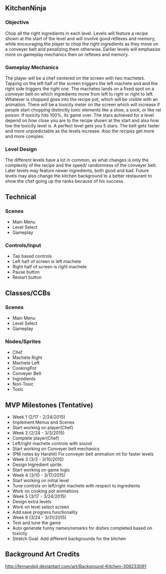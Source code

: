 ## KitchenNinja
### Objective
Chop all the right ingredients in each level. Levels will feature a recipe shown at the start of the level and will involve good reflexes and memory, while encouraging the player to chop the right ingredients as they move on a conveyer belt and penalizing them otherwise. Earlier levels will emphasize more on gameplay mechanics then on reflexes and memory.


### Gameplay Mechanics
The player will be a chef centered on the screen with two machetes. Tapping on the left half of the screen triggers the left machete and and the right side triggers the right one. The machetes lands on a fixed spot on a conveyer belt on which ingredients move from left to right or right to left. Whatever is chopped goes into the recipe pot, which will be visible with an animation. There will be a toxicity meter on the screen which will increase if people start chopping distinctly toxic elements like a shoe, a sock, or like rat poison. If toxicity hits 100%, its game over. The stars achieved for a level depend on how close you are to the recipe shown at the start and also how low the toxicity level is. A perfect level gets you 5 stars. The belt gets faster and more unpredictable as the levels increase. Also the recipes get more and more complex.


### Level Design
The different levels have a lot in common, as what changes is only the complexity of the recipe and the speed/ randomness of the conveyer belt. Later levels may feature newer ingredients, both good and bad. Future levels may also change the kitchen background to a better restaurant to show the chef going up the ranks because of his success.


## Technical
### Scenes
* Main Menu
* Level Select
* Gameplay

### Controls/Input
* Tap based controls
 * Left half of screen is left machete
 * Right half of screen is right machete
 * Pause button
 * Restart button


## Classes/CCBs
### Scenes
* Main Menu
* Level Select
* Gameplay

### Nodes/Sprites
* Chef
* Machete Right
* Machete Left
* CookingPot
* Conveyer Belt
* Ingredients
* Non-Toxic
* Toxic


## MVP Milestones (Tentative)
* Week 1 (2/17 - 2/24/2015)
 * Implement Menus and Scenes
 * Start working on player(Chef)
* Week 2 (2/24 - 3/3/2015)
 * Complete player(Chef)
 * Left/right machete controls with sound
 * Start working on Conveyer belt mechanics
 * (PM notes by Harshit) Fix conveyer belt animation nit for faster
   levels
* Week 3 (3/3 - 3/10/2015)
 * Design Ingredient sprite.
 * Start working on game logic
* Week 4 (3/10 - 3/17/2015)
 * Start working on initial level
 * Tune controls on left/right machete with respect to ingredients
 * Work on cooking pot animations
* Week 5 (3/17 - 3/24/2015)
 * Design extra levels
 * Work on level select screen
 * Add save progress functionality
* Week 6 (3/24 - 3/31/2015)
 * Test and tune the game
 * Auto generate funny names/remarks for dishes completed based on toxicity
 * Stretch Goal: Add different backgrounds for the kitchen

## Background Art Credits
http://fernandojl.deviantart.com/art/Background-Kitchen-308233091
